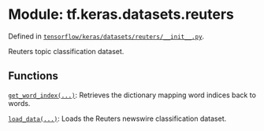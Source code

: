 <div itemscope itemtype="http://developers.google.com/ReferenceObject">
<meta itemprop="name" content="tf.keras.datasets.reuters" />
</div>

# Module: tf.keras.datasets.reuters



Defined in [`tensorflow/keras/datasets/reuters/__init__.py`](https://www.tensorflow.org/code/tensorflow/keras/datasets/reuters/__init__.py).

Reuters topic classification dataset.

## Functions

[`get_word_index(...)`](../../../tf/keras/datasets/reuters/get_word_index.md): Retrieves the dictionary mapping word indices back to words.

[`load_data(...)`](../../../tf/keras/datasets/reuters/load_data.md): Loads the Reuters newswire classification dataset.

